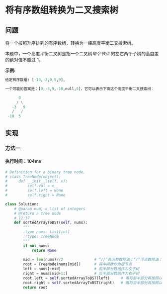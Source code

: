 # 将有序数组转换为二叉搜索树

## 问题

将一个按照升序排列的有序数组，转换为一棵高度平衡二叉搜索树。

本题中，一个高度平衡二叉树是指一个二叉树*每个节点* 的左右两个子树的高度差的绝对值不超过 1。

**示例:**

```python
给定有序数组: [-10,-3,0,5,9],

一个可能的答案是：[0,-3,9,-10,null,5]，它可以表示下面这个高度平衡二叉搜索树：

      0
     / \
   -3   9
   /   /
 -10  5
```

## 实现

### 方法一

#### 执行时间：104ms

```python
# Definition for a binary tree node.
# class TreeNode(object):
#     def __init__(self, x):
#         self.val = x
#         self.left = None
#         self.right = None

class Solution:
    # @param num, a list of integers
    # @return a tree node
    # 12:37
    def sortedArrayToBST(self, nums):
        """
        :type nums: List[int]
        :rtype: TreeNode
        """
        if not nums:
            return None
        
        mid = len(nums)//2  			# “//”表示整数除法；“/”浮点数除法；
        root = TreeNode(nums[mid])		# 将中间数作为根节点
        left = nums[:mid]				# 前半部分数组作为左子树
        right = nums[mid+1:]			# 后半部分数组作为右子树
        root.left = self.sortedArrayToBST(left)		# 再将前半部分再按照以上操作迭代操作一遍
        root.right = self.sortedArrayToBST(right)	# 再将后半部分再按照以上操作迭代操作一遍
        return root
```

